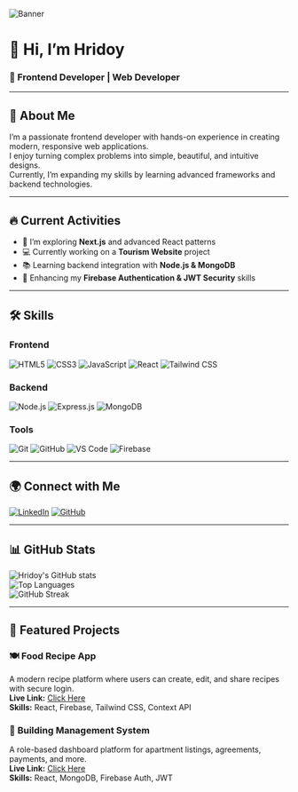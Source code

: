 <!-- Banner Image -->
![Banner](https://i.ibb.co/MxhvHPBk/Blue-and-White-Gradient-Web-Developer-Linked-In-Article-Cover-Image-1.png)


# 👋 Hi, I’m **Hridoy**  
### 🚀 Frontend Developer | Web Developer  

---

## 📜 **About Me**
I’m a passionate frontend developer with hands-on experience in creating modern, responsive web applications.  
I enjoy turning complex problems into simple, beautiful, and intuitive designs.  
Currently, I’m expanding my skills by learning advanced frameworks and backend technologies.  

---

## 🔥 **Current Activities**
- 🌱 I’m exploring **Next.js** and advanced React patterns  
- 💻 Currently working on a **Tourism Website** project  
- 📚 Learning backend integration with **Node.js & MongoDB**  
- 🚀 Enhancing my **Firebase Authentication & JWT Security** skills  

---

## 🛠 **Skills**

### **Frontend**
![HTML5](https://img.icons8.com/color/48/html-5--v1.png) ![CSS3](https://img.icons8.com/color/48/css3.png) ![JavaScript](https://img.icons8.com/color/48/javascript--v1.png) ![React](https://img.icons8.com/color/48/react-native.png) ![Tailwind CSS](https://img.icons8.com/color/48/tailwindcss.png)  

### **Backend**
![Node.js](https://img.icons8.com/color/48/nodejs.png) ![Express.js](https://img.icons8.com/ios/50/express-js.png) ![MongoDB](https://img.icons8.com/color/48/mongodb.png)  

### **Tools**
![Git](https://img.icons8.com/color/48/git.png) ![GitHub](https://img.icons8.com/ios-glyphs/48/github.png) ![VS Code](https://img.icons8.com/color/48/visual-studio-code-2019.png) ![Firebase](https://img.icons8.com/color/48/firebase.png)


---

## 🌍 **Connect with Me**
[![LinkedIn](https://img.icons8.com/color/48/linkedin.png)](https://linkedin.com/in/hridoy--saha)  [![GitHub](https://img.icons8.com/ios-glyphs/48/github.png)](https://github.com/hridoy8220)  


---

## 📊 **GitHub Stats**
![Hridoy's GitHub stats](https://github-readme-stats.vercel.app/api?username=hridoy8220&show_icons=true&theme=tokyonight)  
![Top Languages](https://github-readme-stats.vercel.app/api/top-langs/?username=hridoy8220&layout=compact&theme=tokyonight)  
![GitHub Streak](https://streak-stats.demolab.com?user=hridoy8220&theme=tokyonight)


---

## 🚀 **Featured Projects**

### 🍽 **Food Recipe App**
A modern recipe platform where users can create, edit, and share recipes with secure login.  
**Live Link:** [Click Here](https://food-project-75ea0.web.app/)  
**Skills:** React, Firebase, Tailwind CSS, Context API  

### 🏢 **Building Management System**
A role-based dashboard platform for apartment listings, agreements, payments, and more.  
**Live Link:** [Click Here](https://building-management-5fce2.web.app/)  
**Skills:** React, MongoDB, Firebase Auth, JWT  
